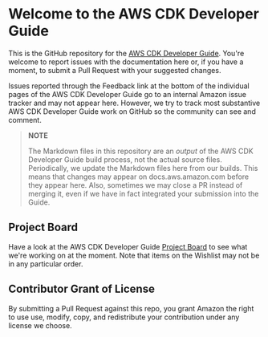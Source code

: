 # Welcome to the AWS CDK Developer Guide

This is the GitHub repository for the [AWS CDK Developer Guide](https://docs.aws.amazon.com/cdk/latest/guide/home.html). 
You're welcome to report issues with the documentation here or, if you have a moment, to submit a Pull Request with your 
suggested changes.

Issues reported through the Feedback link at the bottom of the individual pages of the AWS CDK Developer Guide go to an internal
Amazon issue tracker and may not appear here. However, we try to track most substantive AWS CDK Developer Guide work on GitHub 
so the community can see and comment.

> **NOTE**
>
> The Markdown files in this repository are an *output* of the AWS CDK Developer Guide build process, not the actual source files. 
Periodically, we update the Markdown files here from our builds. This means that changes may appear on docs.aws.amazon.com before they appear
here. Also, sometimes we may close a PR instead of merging it, even if we have in fact integrated your submission into the Guide.

## Project Board

Have a look at the AWS CDK Developer Guide [Project Board](https://github.com/awsdocs/aws-cdk-guide/projects/1) 
to see what we're working on at the moment. Note that items on the Wishlist may not be in any particular order.

## Contributor Grant of License

By submitting a Pull Request against this repo, you grant Amazon the right to use use, modify, copy, and redistribute your contribution 
under any license we choose.
